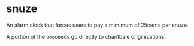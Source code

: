 # snuze

An alarm clock that forces users to pay a mimimum of 25cents per snuze.

A portion of the proceeds go directly to charitbale originizations. 
